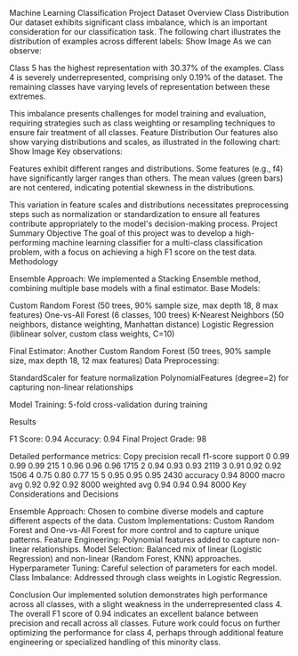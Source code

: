 Machine Learning Classification Project
Dataset Overview
Class Distribution
Our dataset exhibits significant class imbalance, which is an important consideration for our classification task. The following chart illustrates the distribution of examples across different labels:
Show Image
As we can observe:

Class 5 has the highest representation with 30.37% of the examples.
Class 4 is severely underrepresented, comprising only 0.19% of the dataset.
The remaining classes have varying levels of representation between these extremes.

This imbalance presents challenges for model training and evaluation, requiring strategies such as class weighting or resampling techniques to ensure fair treatment of all classes.
Feature Distribution
Our features also show varying distributions and scales, as illustrated in the following chart:
Show Image
Key observations:

Features exhibit different ranges and distributions.
Some features (e.g., f4) have significantly larger ranges than others.
The mean values (green bars) are not centered, indicating potential skewness in the distributions.

This variation in feature scales and distributions necessitates preprocessing steps such as normalization or standardization to ensure all features contribute appropriately to the model's decision-making process.
Project Summary
Objective
The goal of this project was to develop a high-performing machine learning classifier for a multi-class classification problem, with a focus on achieving a high F1 score on the test data.
Methodology

Ensemble Approach: We implemented a Stacking Ensemble method, combining multiple base models with a final estimator.
Base Models:

Custom Random Forest (50 trees, 90% sample size, max depth 18, 8 max features)
One-vs-All Forest (6 classes, 100 trees)
K-Nearest Neighbors (50 neighbors, distance weighting, Manhattan distance)
Logistic Regression (liblinear solver, custom class weights, C=10)


Final Estimator: Another Custom Random Forest (50 trees, 90% sample size, max depth 18, 12 max features)
Data Preprocessing:

StandardScaler for feature normalization
PolynomialFeatures (degree=2) for capturing non-linear relationships


Model Training: 5-fold cross-validation during training

Results

F1 Score: 0.94
Accuracy: 0.94
Final Project Grade: 98

Detailed performance metrics:
Copy              precision    recall  f1-score   support
           0       0.99      0.99      0.99       215
           1       0.96      0.96      0.96      1715
           2       0.94      0.93      0.93      2119
           3       0.91      0.92      0.92      1506
           4       0.75      0.80      0.77        15
           5       0.95      0.95      0.95      2430
    accuracy                           0.94      8000
   macro avg       0.92      0.92      0.92      8000
weighted avg       0.94      0.94      0.94      8000
Key Considerations and Decisions

Ensemble Approach: Chosen to combine diverse models and capture different aspects of the data.
Custom Implementations: Custom Random Forest and One-vs-All Forest for more control and to capture unique patterns.
Feature Engineering: Polynomial features added to capture non-linear relationships.
Model Selection: Balanced mix of linear (Logistic Regression) and non-linear (Random Forest, KNN) approaches.
Hyperparameter Tuning: Careful selection of parameters for each model.
Class Imbalance: Addressed through class weights in Logistic Regression.

Conclusion
Our implemented solution demonstrates high performance across all classes, with a slight weakness in the underrepresented class 4. The overall F1 score of 0.94 indicates an excellent balance between precision and recall across all classes.
Future work could focus on further optimizing the performance for class 4, perhaps through additional feature engineering or specialized handling of this minority class.
